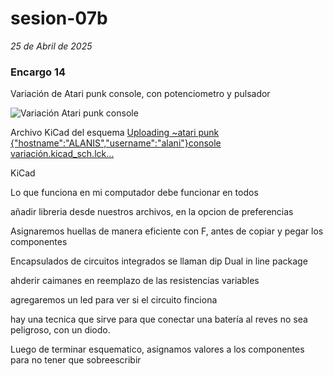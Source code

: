 # sesion-07b
*25 de Abril de 2025*

### Encargo 14

Variación de Atari punk console, con potenciometro y pulsador 

![Variación Atari punk console](https://github.com/user-attachments/assets/725fb0ee-8c2a-415e-917e-7e6fd51f7bae)


Archivo KiCad del esquema
[Uploading ~atari punk {"hostname":"ALANIS","username":"alani"}console variación.kicad_sch.lck…]()


KiCad

Lo que funciona en mi computador debe funcionar en todos

añadir libreria desde nuestros archivos, en la opcion de preferencias 

Asignaremos huellas de manera eficiente con F, antes de copiar y pegar los componentes 

Encapsulados de circuitos integrados se llaman dip Dual in line package

ahderir caimanes en reemplazo de las resistencias variables

agregaremos un led para ver si el circuito finciona

hay una tecnica que sirve para que conectar una batería al reves no sea peligroso, con un diodo.

Luego de terminar esquematico, asignamos valores a los componentes para no tener que sobreescribir
